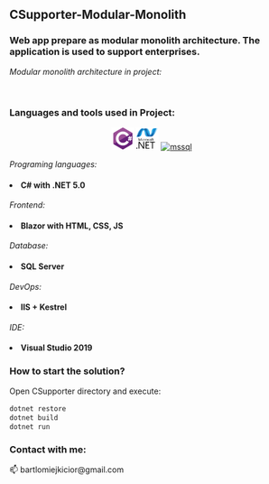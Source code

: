 ## CSupporter-Modular-Monolith


<h3>Web app prepare as modular monolith architecture. The application is used to support enterprises.</h3>
<i>Modular monolith architecture in project:</i></br>
<p align="center">
   <img src="https://github.com/kicbar/CSupporter-Modular-Monolith/blob/master/src/Modules/CSupporter.Modules.View/wwwroot/imgs/modular_monolith_architecture.png" alt=""/>
</p>
<h3 align="left">Languages and tools used in Project:</h3>
<p align="left">
   <a href="https://www.w3schools.com/cs/" target="_blank" rel="noreferrer">
<p align="center"><img src="https://raw.githubusercontent.com/devicons/devicon/master/icons/csharp/csharp-original.svg" alt="csharp" width="40" height="40"/></a> 
<a href="https://dotnet.microsoft.com/" target="_blank" rel="noreferrer"> <img src="https://raw.githubusercontent.com/devicons/devicon/master/icons/dot-net/dot-net-original-wordmark.svg" alt="dotnet" width="40" height="40"/></a>
<a href="https://www.microsoft.com/en-us/sql-server" target="_blank" rel="noreferrer"> <img src="https://www.svgrepo.com/show/303229/microsoft-sql-server-logo.svg" alt="mssql" width="40" height="40"/> </p></a>
<i>Programing languages:</i>
<h4>
   <li> C# with .NET 5.0</li>
</h4>
<i>Frontend: </i>
<h4>
   <li>Blazor with HTML, CSS, JS</li>
</h4>
<i>Database:</i>
<h4>
   <li>SQL Server</li>
</h4>
<i>DevOps:</i>
<h4>
   <li>IIS + Kestrel</li>
</h4>
<i>IDE:</i>
<h4>
   <li>Visual Studio 2019</li>
</h4>
<h3>How to start the solution?</h3>
Open CSupporter directory and execute:

```dotnet
dotnet restore
dotnet build
dotnet run
```
<h3 align="left">Contact with me:</h3>
<p align="left">📫  bartlomiejkicior@gmail.com </p>
